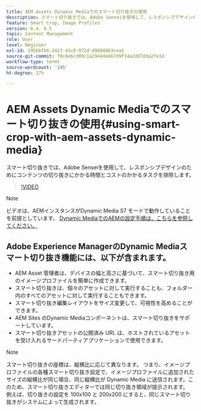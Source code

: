 ```yaml
---
title: AEM Assets Dynamic Mediaでのスマート切り抜きの使用
description: スマート切り抜きでは、Adobe Senseiを使用して、レスポンシブデザインのためにコンテンツの切り抜きにかかる時間とコストのかかるタスクを排除します。
feature: Smart Crop, Image Profiles
version: 6.4, 6.5
topic: Content Management
role: User
level: Beginner
exl-id: 295bbfb6-241f-41c0-972d-d9688863cea1
source-git-commit: f0c6e6cd09c1a2944de667d9f14a2d87d3e2fe1d
workflow-type: tm+mt
source-wordcount: '245'
ht-degree: 17%

---
```


# AEM Assets Dynamic Mediaでのスマート切り抜きの使用{#using-smart-crop-with-aem-assets-dynamic-media}

スマート切り抜きでは、Adobe Senseiを使用して、レスポンシブデザインのためにコンテンツの切り抜きにかかる時間とコストのかかるタスクを排除します。

>[!VIDEO](https://video.tv.adobe.com/v/21519/)

>[!NOTE]
>
>ビデオは、AEMインスタンスがDynamic Media S7 モードで動作していることを前提としています。 [Dynamic MediaでのAEMの設定手順は、こちらを参照してください。](https://helpx.adobe.com/jp/experience-manager/6-3/assets/using/config-dynamic-fp-14410.html)

## Adobe Experience ManagerのDynamic Mediaスマート切り抜き機能には、以下が含まれます。

* AEM Asset 管理者は、デバイスの幅と高さに基づいて、スマート切り抜き用のイメージプロファイルを簡単に作成できます。
* スマート切り抜きは、個々のアセットに対して実行することも、フォルダー内のすべてのアセットに対して実行することもできます。
* スマート切り抜き編集レイアウトをサイズ変更して、可視性を高めることができます。
* AEM Sites のDynamic Mediaコンポーネントは、スマート切り抜きをサポートしています。
* スマート切り抜きアセットの公開済み URL は、ホストされているアセットを受け入れるサードパーティアプリケーションで使用できます。

>[!NOTE]
>
>スマート切り抜きの座標は、縦横比に応じて異なります。 つまり、イメージプロファイルの各種スマート切り抜き設定で、イメージプロファイルに追加されたサイズの縦横比が同じ場合、同じ縦横比が Dynamic Media に送信されます。このため、スマート切り抜きエディターでは同じ切り抜き領域が提示されます。 例えば、切り抜きの設定を 100x100 と 200x200 にすると、同じスマート切り抜きがシステムによって生成されます。
